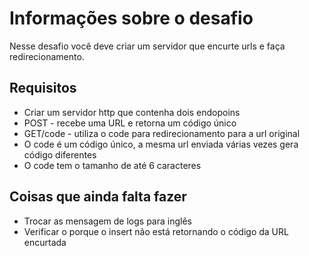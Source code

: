 # Informações sobre o desafio 

Nesse desafio você deve criar um servidor que encurte urls e faça redirecionamento. 

## Requisitos

- Criar um servidor http que contenha dois endopoins
- POST - recebe uma URL e retorna um código único
- GET/code - utiliza o code para redirecionamento para a url original 
- O code é um código único, a mesma url enviada várias vezes gera código diferentes 
- O code tem o tamanho de até 6 caracteres 


## Coisas que ainda falta fazer
- Trocar as mensagem de logs para inglês
- Verificar o porque o insert não está retornando o código da URL encurtada